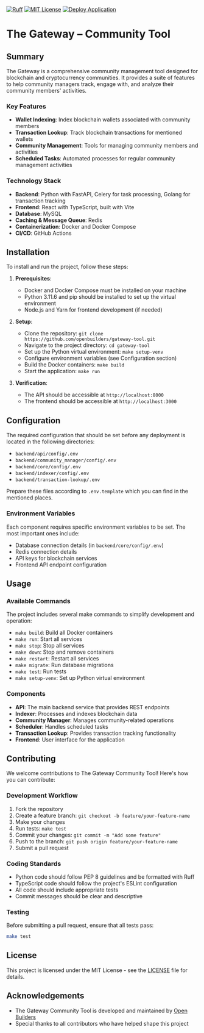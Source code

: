 [![Ruff](https://img.shields.io/endpoint?url=https://raw.githubusercontent.com/astral-sh/ruff/main/assets/badge/v2.json)](https://github.com/astral-sh/ruff)
[![MIT License](https://img.shields.io/badge/License-MIT-blue.svg)](https://opensource.org/licenses/MIT)
[![Deploy Application](https://github.com/OpenBuilders/gateway-tool/actions/workflows/main-build-and-deploy.yml/badge.svg)](https://github.com/OpenBuilders/gateway-tool/actions/workflows/main-build-and-deploy.yml)

# The Gateway – Community Tool

## Summary

The Gateway is a comprehensive community management tool designed for blockchain and cryptocurrency communities. It provides a suite of features to help community managers track, engage with, and analyze their community members' activities.

### Key Features

- **Wallet Indexing**: Index blockchain wallets associated with community members
- **Transaction Lookup**: Track blockchain transactions for mentioned wallets
- **Community Management**: Tools for managing community members and activities
- **Scheduled Tasks**: Automated processes for regular community management activities

### Technology Stack

- **Backend**: Python with FastAPI, Celery for task processing, Golang for transaction tracking
- **Frontend**: React with TypeScript, built with Vite
- **Database**: MySQL
- **Caching & Message Queue**: Redis
- **Containerization**: Docker and Docker Compose
- **CI/CD**: GitHub Actions

## Installation

To install and run the project, follow these steps:

1. **Prerequisites**:
   - Docker and Docker Compose must be installed on your machine
   - Python 3.11.6 and pip should be installed to set up the virtual environment
   - Node.js and Yarn for frontend development (if needed)

2. **Setup**:
   - Clone the repository: `git clone https://github.com/openbuilders/gateway-tool.git`
   - Navigate to the project directory: `cd gateway-tool`
   - Set up the Python virtual environment: `make setup-venv`
   - Configure environment variables (see Configuration section)
   - Build the Docker containers: `make build`
   - Start the application: `make run`

3. **Verification**:
   - The API should be accessible at `http://localhost:8000`
   - The frontend should be accessible at `http://localhost:3000`

## Configuration

The required configuration that should be set before any deployment is located in the following directories:

- `backend/api/config/.env`
- `backend/community_manager/config/.env`
- `backend/core/config/.env`
- `backend/indexer/config/.env`
- `backend/transaction-lookup/.env`

Prepare these files according to `.env.template` which you can find in the mentioned places.

### Environment Variables

Each component requires specific environment variables to be set. The most important ones include:

- Database connection details (in `backend/core/config/.env`)
- Redis connection details
- API keys for blockchain services
- Frontend API endpoint configuration

## Usage

### Available Commands

The project includes several make commands to simplify development and operation:

- `make build`: Build all Docker containers
- `make run`: Start all services
- `make stop`: Stop all services
- `make down`: Stop and remove containers
- `make restart`: Restart all services
- `make migrate`: Run database migrations
- `make test`: Run tests
- `make setup-venv`: Set up Python virtual environment

### Components

- **API**: The main backend service that provides REST endpoints
- **Indexer**: Processes and indexes blockchain data
- **Community Manager**: Manages community-related operations
- **Scheduler**: Handles scheduled tasks
- **Transaction Lookup**: Provides transaction tracking functionality
- **Frontend**: User interface for the application

## Contributing

We welcome contributions to The Gateway Community Tool! Here's how you can contribute:

### Development Workflow

1. Fork the repository
2. Create a feature branch: `git checkout -b feature/your-feature-name`
3. Make your changes
4. Run tests: `make test`
5. Commit your changes: `git commit -m "Add some feature"`
6. Push to the branch: `git push origin feature/your-feature-name`
7. Submit a pull request

### Coding Standards

- Python code should follow PEP 8 guidelines and be formatted with Ruff
- TypeScript code should follow the project's ESLint configuration
- All code should include appropriate tests
- Commit messages should be clear and descriptive

### Testing

Before submitting a pull request, ensure that all tests pass:

```bash
make test
```

## License

This project is licensed under the MIT License - see the [LICENSE](LICENSE) file for details.

## Acknowledgements

- The Gateway Community Tool is developed and maintained by [Open Builders](https://github.com/openbuilders)
- Special thanks to all contributors who have helped shape this project
